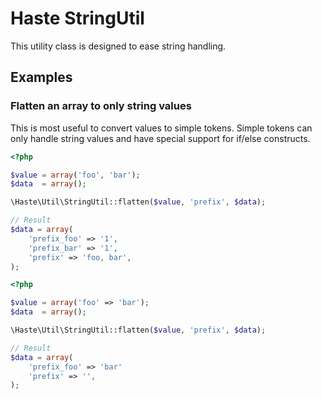 # Haste StringUtil

This utility class is designed to ease string handling.


## Examples ##

### Flatten an array to only string values ###

This is most useful to convert values to simple tokens. 
Simple tokens can only handle string values and have special support for if/else constructs.


```php
<?php

$value = array('foo', 'bar');
$data  = array();

\Haste\Util\StringUtil::flatten($value, 'prefix', $data);

// Result
$data = array(
    'prefix_foo' => '1',
    'prefix_bar' => '1',
    'prefix' => 'foo, bar',
);
```


```php
<?php

$value = array('foo' => 'bar');
$data  = array();

\Haste\Util\StringUtil::flatten($value, 'prefix', $data);

// Result
$data = array(
    'prefix_foo' => 'bar'
    'prefix' => '',
);
```
